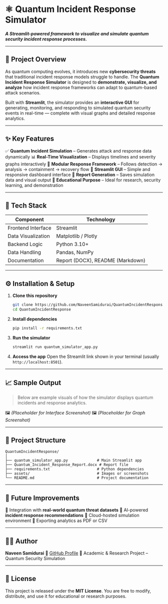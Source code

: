 
# ⚛️ Quantum Incident Response Simulator

***A Streamlit-powered framework to visualize and simulate quantum security incident response processes.***

---

## 🧠 Project Overview

As quantum computing evolves, it introduces new **cybersecurity threats** that traditional incident response models struggle to handle.
The **Quantum Incident Response Simulator** is designed to **demonstrate, visualize, and analyze** how incident response frameworks can adapt to quantum-based attack scenarios.

Built with **Streamlit**, the simulator provides an **interactive GUI** for generating, monitoring, and responding to simulated quantum security events in real-time — complete with visual graphs and detailed response analytics.

---

## ✨ Key Features

✅ **Quantum Incident Simulation** – Generates attack and response data dynamically
📊 **Real-Time Visualization** – Displays timelines and severity graphs interactively
🧩 **Modular Response Framework** – Follows detection → analysis → containment → recovery flow
🎨 **Streamlit GUI** – Simple and responsive dashboard interface
💾 **Report Generation** – Saves simulation data and visual output
🔐 **Educational Purpose** – Ideal for research, security learning, and demonstration

---

## 🧰 Tech Stack

| Component          | Technology                       |
| ------------------ | -------------------------------- |
| Frontend Interface | Streamlit                        |
| Data Visualization | Matplotlib / Plotly              |
| Backend Logic      | Python 3.10+                     |
| Data Handling      | Pandas, NumPy                    |
| Documentation      | Report (DOCX), README (Markdown) |

---

## ⚙️ Installation & Setup

1. **Clone this repository**

   ```bash
   git clone https://github.com/NaveenSamidurai/QuantumIncidentResponse.git
   cd QuantumIncidentResponse
   ```

2. **Install dependencies**

   ```bash
   pip install -r requirements.txt
   ```

3. **Run the simulator**

   ```bash
   streamlit run quantum_simulator_app.py
   ```

4. **Access the app**
   Open the Streamlit link shown in your terminal (usually `http://localhost:8501`).

---

## 📈 Sample Output

> Below are example visuals of how the simulator displays quantum incidents and response analytics.

🖼️ *(Placeholder for Interface Screenshot)*
🖼️ *(Placeholder for Graph Screenshot)*


---

## 📂 Project Structure

```
QuantumIncidentResponse/
│
├── quantum_simulator_app.py             # Main Streamlit app
├── Quantum_Incident_Response_Report.docx # Report file
├── requirements.txt                     # Python dependencies
├── assets/                              # Images or screenshots
└── README.md                            # Project documentation
```

---

## 🚀 Future Improvements

🔹 Integration with **real-world quantum threat datasets**
🔹 AI-powered **incident response recommendations**
🔹 Cloud-hosted simulation environment
🔹 Exporting analytics as PDF or CSV

---

## 🧑‍💻 Author

**Naveen Samidurai**
🔗 [GitHub Profile](https://github.com/NaveenSamidurai)
📄 Academic & Research Project – Quantum Security Simulation

---

## 🏁 License

This project is released under the **MIT License**.
You are free to modify, distribute, and use it for educational or research purposes.


